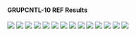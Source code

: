 #### GRUPCNTL-10 REF Results

![](REF/GRUPCNTL-10-Field_Production_Comparison_Plot.png)
![](REF/GRUPCNTL-10-Group_PROD_Production_Comparison_Plot.png)
![](REF/GRUPCNTL-10-Well_PROD1_Pressure_Comparison_Plot.png)
![](REF/GRUPCNTL-10-Well_PROD1_Production_and_Mode_of_Control_Plot.png)
![](REF/GRUPCNTL-10-Well_PROD1_Production_Performance.png)
![](REF/GRUPCNTL-10-Well_PROD2_Pressure_Comparison_Plot.png)
![](REF/GRUPCNTL-10-Well_PROD2_Production_and_Mode_of_Control_Plot.png)
![](REF/GRUPCNTL-10-Well_PROD2_Production_Performance.png)
![](REF/GRUPCNTL-10-Well_PROD3_Pressure_Comparison_Plot.png)
![](REF/GRUPCNTL-10-Well_PROD3_Production_and_Mode_of_Control_Plot.png)
![](REF/GRUPCNTL-10-Well_PROD3_Production_Performance.png)
![](REF/GRUPCNTL-10-Well_PROD4_Pressure_Comparison_Plot.png)
![](REF/GRUPCNTL-10-Well_PROD4_Production_and_Mode_of_Control_Plot.png)
![](REF/GRUPCNTL-10-Well_PROD4_Production_Performance.png)
